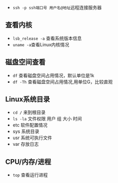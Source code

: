 * `ssh -p ssh端口号 用户名@地址`远程连接服务器

## 查看内核
* `lsb_release -a` 查看系统版本信息
* `uname -a`查看Linux内核情况

## 磁盘空间查看
* `df` 查看磁盘空间占用情况，默认单位是1k
* `df -Th` 查看磁盘空间占用情况,用单位G，比较直观

## Linux系统目录
* `cd /` 来到根目录
* `ls -la` 文件权限 用户 组 大小 时间 
* etc 软件配置情况
* sys 系统目录
* usr 系统可执行文件
* var 存放日志

## CPU/内存/进程
* `top` 查看运行进程
 

